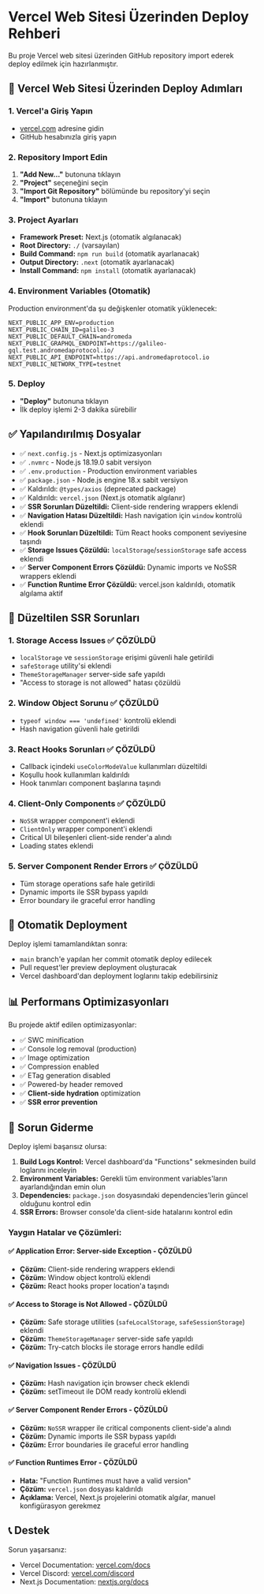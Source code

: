 # Vercel Web Sitesi Üzerinden Deploy Rehberi

Bu proje Vercel web sitesi üzerinden GitHub repository import ederek deploy edilmek için hazırlanmıştır.

## 🚀 Vercel Web Sitesi Üzerinden Deploy Adımları

### 1. Vercel'a Giriş Yapın
- [vercel.com](https://vercel.com) adresine gidin
- GitHub hesabınızla giriş yapın

### 2. Repository Import Edin
1. **"Add New..."** butonuna tıklayın
2. **"Project"** seçeneğini seçin
3. **"Import Git Repository"** bölümünde bu repository'yi seçin
4. **"Import"** butonuna tıklayın

### 3. Project Ayarları
- **Framework Preset:** Next.js (otomatik algılanacak)
- **Root Directory:** `./` (varsayılan)
- **Build Command:** `npm run build` (otomatik ayarlanacak)
- **Output Directory:** `.next` (otomatik ayarlanacak)
- **Install Command:** `npm install` (otomatik ayarlanacak)

### 4. Environment Variables (Otomatik)
Production environment'da şu değişkenler otomatik yüklenecek:

```
NEXT_PUBLIC_APP_ENV=production
NEXT_PUBLIC_CHAIN_ID=galileo-3
NEXT_PUBLIC_DEFAULT_CHAIN=andromeda
NEXT_PUBLIC_GRAPHQL_ENDPOINT=https://galileo-gql.test.andromedaprotocol.io/
NEXT_PUBLIC_API_ENDPOINT=https://api.andromedaprotocol.io
NEXT_PUBLIC_NETWORK_TYPE=testnet
```

### 5. Deploy
- **"Deploy"** butonuna tıklayın
- İlk deploy işlemi 2-3 dakika sürebilir

## ✅ Yapılandırılmış Dosyalar

- ✅ `next.config.js` - Next.js optimizasyonları
- ✅ `.nvmrc` - Node.js 18.19.0 sabit versiyon
- ✅ `.env.production` - Production environment variables
- ✅ `package.json` - Node.js engine 18.x sabit versiyon
- ✅ Kaldırıldı: `@types/axios` (deprecated package)
- ✅ Kaldırıldı: `vercel.json` (Next.js otomatik algılanır)
- ✅ **SSR Sorunları Düzeltildi:** Client-side rendering wrappers eklendi
- ✅ **Navigation Hatası Düzeltildi:** Hash navigation için `window` kontrolü eklendi
- ✅ **Hook Sorunları Düzeltildi:** Tüm React hooks component seviyesine taşındı
- ✅ **Storage Issues Çözüldü:** `localStorage`/`sessionStorage` safe access eklendi
- ✅ **Server Component Errors Çözüldü:** Dynamic imports ve NoSSR wrappers eklendi
- ✅ **Function Runtime Error Çözüldü:** vercel.json kaldırıldı, otomatik algılama aktif

## 🔧 Düzeltilen SSR Sorunları

### 1. **Storage Access Issues** ✅ **ÇÖZÜLDÜ**
- `localStorage` ve `sessionStorage` erişimi güvenli hale getirildi
- `safeStorage` utility'si eklendi
- `ThemeStorageManager` server-side safe yapıldı
- "Access to storage is not allowed" hatası çözüldü

### 2. **Window Object Sorunu** ✅ **ÇÖZÜLDÜ**
- `typeof window === 'undefined'` kontrolü eklendi
- Hash navigation güvenli hale getirildi

### 3. **React Hooks Sorunları** ✅ **ÇÖZÜLDÜ**
- Callback içindeki `useColorModeValue` kullanımları düzeltildi
- Koşullu hook kullanımları kaldırıldı
- Hook tanımları component başlarına taşındı

### 4. **Client-Only Components** ✅ **ÇÖZÜLDÜ**
- `NoSSR` wrapper component'i eklendi
- `ClientOnly` wrapper component'i eklendi
- Critical UI bileşenleri client-side render'a alındı
- Loading states eklendi

### 5. **Server Component Render Errors** ✅ **ÇÖZÜLDÜ**
- Tüm storage operations safe hale getirildi
- Dynamic imports ile SSR bypass yapıldı
- Error boundary ile graceful error handling

## 🔄 Otomatik Deployment

Deploy işlemi tamamlandıktan sonra:
- `main` branch'e yapılan her commit otomatik deploy edilecek
- Pull request'ler preview deployment oluşturacak
- Vercel dashboard'dan deployment loglarını takip edebilirsiniz

## 📊 Performans Optimizasyonları

Bu projede aktif edilen optimizasyonlar:
- ✅ SWC minification
- ✅ Console log removal (production)
- ✅ Image optimization
- ✅ Compression enabled
- ✅ ETag generation disabled
- ✅ Powered-by header removed
- ✅ **Client-side hydration** optimization
- ✅ **SSR error prevention**

## 🐛 Sorun Giderme

Deploy işlemi başarısız olursa:

1. **Build Logs Kontrol:** Vercel dashboard'da "Functions" sekmesinden build loglarını inceleyin
2. **Environment Variables:** Gerekli tüm environment variables'ların ayarlandığından emin olun
3. **Dependencies:** `package.json` dosyasındaki dependencies'lerin güncel olduğunu kontrol edin
4. **SSR Errors:** Browser console'da client-side hatalarını kontrol edin

### Yaygın Hatalar ve Çözümleri:

#### ✅ Application Error: Server-side Exception - ÇÖZÜLDÜ
- **Çözüm:** Client-side rendering wrappers eklendi
- **Çözüm:** Window object kontrolü eklendi
- **Çözüm:** React hooks proper location'a taşındı

#### ✅ Access to Storage is Not Allowed - ÇÖZÜLDÜ
- **Çözüm:** Safe storage utilities (`safeLocalStorage`, `safeSessionStorage`) eklendi
- **Çözüm:** `ThemeStorageManager` server-side safe yapıldı
- **Çözüm:** Try-catch blocks ile storage errors handle edildi

#### ✅ Navigation Issues - ÇÖZÜLDÜ
- **Çözüm:** Hash navigation için browser check eklendi
- **Çözüm:** setTimeout ile DOM ready kontrolü eklendi

#### ✅ Server Component Render Errors - ÇÖZÜLDÜ
- **Çözüm:** `NoSSR` wrapper ile critical components client-side'a alındı
- **Çözüm:** Dynamic imports ile SSR bypass yapıldı
- **Çözüm:** Error boundaries ile graceful error handling

#### ✅ Function Runtimes Error - ÇÖZÜLDÜ
- **Hata:** "Function Runtimes must have a valid version"
- **Çözüm:** `vercel.json` dosyası kaldırıldı
- **Açıklama:** Vercel, Next.js projelerini otomatik algılar, manuel konfigürasyon gerekmez

## 📞 Destek

Sorun yaşarsanız:
- Vercel Documentation: [vercel.com/docs](https://vercel.com/docs)
- Vercel Discord: [vercel.com/discord](https://vercel.com/discord)
- Next.js Documentation: [nextjs.org/docs](https://nextjs.org/docs)
